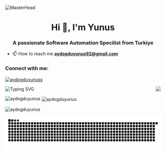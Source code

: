 

![MasterHead](https://media.licdn.com/dms/image/D4D16AQF68CkiH1wVNg/profile-displaybackgroundimage-shrink_350_1400/0/1692030565784?e=1697673600&v=beta&t=HvRC9qeMYkMG-Cnm9OSCGI7kVcEMVmC3k7pZmitBLEE)


<h1 align="center">Hi 👋, I'm Yunus</h1>
<h3 align="center">A passionate Software Automation Specilist from Turkiye</h3>

- 📫 How to reach me **aydogduyunus92@gmail.com**

<h3 align="left">Connect with me:</h3>
<p align="left">
<a href="https://linkedin.com/in/aydogduyunuss" target="blank"><img align="center" src="https://raw.githubusercontent.com/rahuldkjain/github-profile-readme-generator/master/src/images/icons/Social/linked-in-alt.svg" alt="aydogduyunuss" height="30" width="40" /></a>
</p>

<img src="https://komarev.com/ghpvc/?username=hanzelkaraagac&&style=plastics&&color=yellow" align="right"/> </p>


![Typing SVG](https://readme-typing-svg.herokuapp.com?color=%CC00FF&lines=Welcome+Software+Library+Channel;+Click+image+to+join+our+server)



<p><img align="left" src="https://github-readme-stats.vercel.app/api/top-langs?username=aydogduyunus&show_icons=true&locale=en&layout=compact" alt="aydogduyunus" /></p>

<p>&nbsp;<img align="center" src="https://github-readme-stats.vercel.app/api?username=aydogduyunus&show_icons=true&locale=en" alt="aydogduyunus" /></p>

<p><img align="center" src="https://github-readme-streak-stats.herokuapp.com/?user=aydogduyunus&" alt="aydogduyunus" /></p>

<picture>
  <source media="(prefers-color-scheme: dark)" srcset="https://raw.githubusercontent.com/aydogduyunus/aydogduyunus/output/github-contribution-grid-snake-dark.svg">
  <source media="(prefers-color-scheme: light)" srcset="https://raw.githubusercontent.com/aydogduyunus/aydogduyunus/output/github-contribution-grid-snake.svg">
  <img alt="github contribution grid snake animation" src="https://raw.githubusercontent.com/aydogduyunus/aydogduyunus/output/github-contribution-grid-snake.svg">
</picture>
